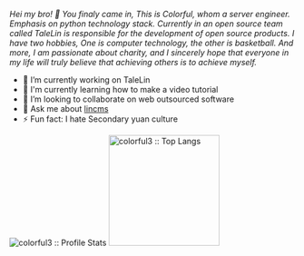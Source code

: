*Hei my bro! 👋  You finaly came in, This is Colorful, whom a server engineer. Emphasis on python technology stack. Currently in an open source team called TaleLin is responsible for the development of open source products.
I have two hobbies, One is computer technology, the other is basketball. And more, I am passionate about charity, and I sincerely hope that everyone in my life will truly believe that achieving others is to achieve myself.*

- 🔭 I’m currently working on TaleLin
- 🌱 I'm currently learning how to make a video tutorial
- 👯 I’m looking to collaborate on web outsourced software
- 💬 Ask me about [lincms](https://doc.cms.talelin.com/)
- ⚡ Fun fact: I hate Secondary yuan culture

<p align="left">
  <img heigth="195" src="https://github-readme-stats.vercel.app/api?username=colorful3&show_icons=true&theme=synthwave" alt="colorful3 :: Profile Stats" />
  <img height="195" src="https://github-readme-stats.vercel.app/api/top-langs/?username=colorful3&langs_count=10&theme=synthwave&layout=compact" alt="colorful3 :: Top Langs" />
</p>
